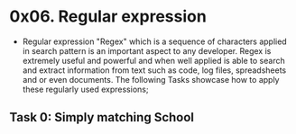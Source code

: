 # 0x06. Regular expression

- Regular expression "Regex" which is a sequence of characters applied in search pattern is an important aspect to any developer. Regex is extremely useful and powerful and when well applied is able to search and extract information from text such as code, log files, spreadsheets and or even documents. The following Tasks showcase how to apply these regularly used expressions;

## Task 0: Simply matching School
